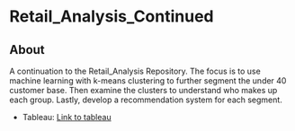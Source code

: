 # Retail_Analysis_Continued

## About
A continuation to the Retail_Analysis Repository. The focus is to use machine learning with k-means clustering to further segment the under 40 customer base. Then examine the clusters to understand who makes up each group. Lastly, develop a recommendation system for each segment.

- Tableau: [Link to tableau](https://public.tableau.com/views/AgeAnalysis_16803046802080/Under40AgeAnalysis?:language=en-US&publish=yes&:display_count=n&:origin=viz_share_link)
